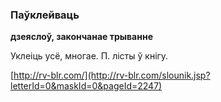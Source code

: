 ### Паўклейваць
**дзеяслоў, закончанае трыванне**

Уклеіць усё, многае. П. лісты ў кнігу.

<a rel="author">[http://rv-blr.com/](http://rv-blr.com/slounik.jsp?letterId=0&maskId=0&pageId=2247)</a>

